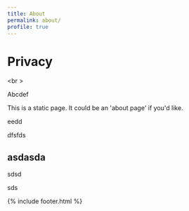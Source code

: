 ```yaml
---
title: About
permalink: about/
profile: true
---
```


# Privacy
<br \>

Abcdef

This is a static page. It could be an 'about page' if you'd like.

eedd

dfsfds

## asdasda


sdsd

sds

{% include footer.html %}
